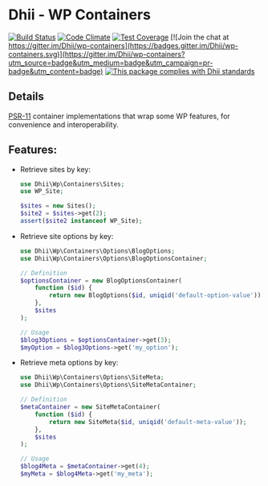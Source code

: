 # Dhii - WP Containers

[![Build Status](https://travis-ci.org/Dhii/wp-containers.svg?branch=develop)](https://travis-ci.org/Dhii/wp-containers)
[![Code Climate](https://codeclimate.com/github/Dhii/wp-containers/badges/gpa.svg)](https://codeclimate.com/github/Dhii/wp-containers)
[![Test Coverage](https://codeclimate.com/github/Dhii/wp-containers/badges/coverage.svg)](https://codeclimate.com/github/Dhii/wp-containers/coverage)
[![Join the chat at https://gitter.im/Dhii/wp-containers](https://badges.gitter.im/Dhii/wp-containers.svg)](https://gitter.im/Dhii/wp-containers?utm_source=badge&utm_medium=badge&utm_campaign=pr-badge&utm_content=badge)
[![This package complies with Dhii standards](https://img.shields.io/badge/Dhii-Compliant-green.svg?style=flat-square)][Dhii]

## Details
[PSR-11][] container implementations that wrap some WP features, for convenience and interoperability.

## Features:
- Retrieve sites by key:

    ```php
    use Dhii\Wp\Containers\Sites;
    use WP_Site;
  
    $sites = new Sites();
    $site2 = $sites->get(2);
    assert($site2 instanceof WP_Site);
    ```

- Retrieve site options by key:

    ```php
    use Dhii\Wp\Containers\Options\BlogOptions;
    use Dhii\Wp\Containers\Options\BlogOptionsContainer;

    // Definition
    $optionsContainer = new BlogOptionsContainer(
        function ($id) {
            return new BlogOptions($id, uniqid('default-option-value'));
        },
        $sites
    );
    
    // Usage
    $blog3Options = $optionsContainer->get(3);
    $myOption = $blog3Options->get('my_option');
    ```
    
- Retrieve meta options by key:

    ```php
    use Dhii\Wp\Containers\Options\SiteMeta;
    use Dhii\Wp\Containers\Options\SiteMetaContainer;

    // Definition
    $metaContainer = new SiteMetaContainer(
        function ($id) {
            return new SiteMeta($id, uniqid('default-meta-value'));
        },
        $sites
    );
    
    // Usage
    $blog4Meta = $metaContainer->get(4);
    $myMeta = $blog4Meta->get('my_meta');
    ```

[Dhii]: https://github.com/Dhii/dhii
[PSR-11]: https://github.com/php-fig/fig-standards/blob/master/accepted/PSR-11-container.md
